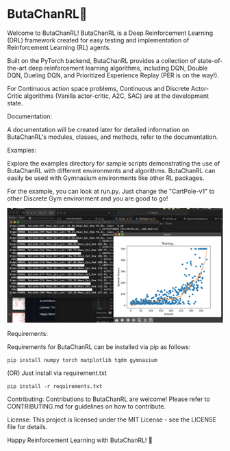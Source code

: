 # ButaChanRL🐷
Welcome to ButaChanRL! ButaChanRL is a Deep Reinforcement Learning (DRL) framework created for easy testing and implementation of Reinforcement Learning (RL) agents.

Built on the PyTorch backend, ButaChanRL provides a collection of state-of-the-art deep reinforcement learning algorithms, including DQN, Double DQN, Dueling DQN, and Prioritized Experience Replay (PER is on the way!).

For Continuous action space problems, Continuous and Discrete Actor-Critic algorithms (Vanilla actor-critic, A2C, SAC) are at the development state.

Documentation:

A documentation will be created later for detailed information on ButaChanRL's modules, classes, and methods, refer to the documentation.

Examples:

Explore the examples directory for sample scripts demonstrating the use of ButaChanRL with different environments and algorithms.
ButaChanRL can easily be used with Gymnasium environments like other RL packages.

For the example, you can look at run.py. Just change the "CartPole-v1" to other Discrete Gym environment and you are good to go!

![alt text](https://github.com/thawtar/ButaChanRL/blob/master/images/training.png)


Requirements:

Requirements for ButaChanRL can be installed via pip as follows:

```
pip install numpy torch matplotlib tqdm gymnasium
```
(OR)
Just install via requirement.txt

```
pip install -r requirements.txt
```
Contributing:
Contributions to ButaChanRL are welcome! Please refer to CONTRIBUTING.md for guidelines on how to contribute.

License:
This project is licensed under the MIT License - see the LICENSE file for details.

Happy Reinforcement Learning with ButaChanRL! 🐷
